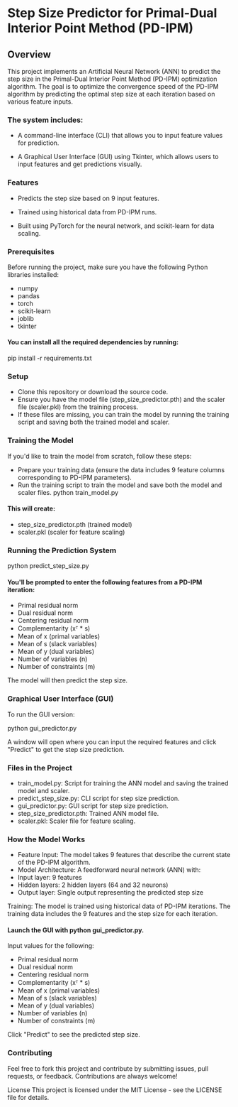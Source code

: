 # Step Size Predictor for Primal-Dual Interior Point Method (PD-IPM)
## Overview
This project implements an Artificial Neural Network (ANN) to predict the step size in the Primal-Dual Interior Point Method (PD-IPM) optimization algorithm. The goal is to optimize the convergence speed of the PD-IPM algorithm by predicting the optimal step size at each iteration based on various feature inputs.

### The system includes:

- A command-line interface (CLI) that allows you to input feature values for prediction.

- A Graphical User Interface (GUI) using Tkinter, which allows users to input features and get predictions visually.

### Features
- Predicts the step size based on 9 input features.

- Trained using historical data from PD-IPM runs.

- Built using PyTorch for the neural network, and scikit-learn for data scaling.

### Prerequisites
Before running the project, make sure you have the following Python libraries installed:

- numpy
- pandas
- torch
- scikit-learn
- joblib
- tkinter 

#### You can install all the required dependencies by running:
pip install -r requirements.txt

### Setup
- Clone this repository or download the source code.
- Ensure you have the model file (step_size_predictor.pth) and the scaler file (scaler.pkl) from the training process.
- If these files are missing, you can train the model by running the training script and saving both the trained model and scaler.

### Training the Model
If you'd like to train the model from scratch, follow these steps:

- Prepare your training data (ensure the data includes 9 feature columns corresponding to PD-IPM parameters).
- Run the training script to train the model and save both the model and scaler files.
python train_model.py

#### This will create:
- step_size_predictor.pth (trained model)
- scaler.pkl (scaler for feature scaling)

### Running the Prediction System
 python predict_step_size.py

#### You'll be prompted to enter the following features from a PD-IPM iteration:

- Primal residual norm
- Dual residual norm
- Centering residual norm
- Complementarity (xᵀ * s)
- Mean of x (primal variables)
- Mean of s (slack variables)
- Mean of y (dual variables)
- Number of variables (n)
- Number of constraints (m)

The model will then predict the step size.

### Graphical User Interface (GUI)
To run the GUI version:

python gui_predictor.py

A window will open where you can input the required features and click "Predict" to get the step size prediction.

### Files in the Project
- train_model.py: Script for training the ANN model and saving the trained model and scaler.
- predict_step_size.py: CLI script for step size prediction.
- gui_predictor.py: GUI script for step size prediction.
- step_size_predictor.pth: Trained ANN model file.
- scaler.pkl: Scaler file for feature scaling.

### How the Model Works
- Feature Input: The model takes 9 features that describe the current state of the PD-IPM algorithm.
- Model Architecture: A feedforward neural network (ANN) with:
- Input layer: 9 features
- Hidden layers: 2 hidden layers (64 and 32 neurons)
- Output layer: Single output representing the predicted step size

Training: The model is trained using historical data of PD-IPM iterations. The training data includes the 9 features and the step size for each iteration.

#### Launch the GUI with python gui_predictor.py.

Input values for the following:

- Primal residual norm
- Dual residual norm
- Centering residual norm
- Complementarity (xᵀ * s)
- Mean of x (primal variables)
- Mean of s (slack variables)
- Mean of y (dual variables)
- Number of variables (n)
- Number of constraints (m)

Click "Predict" to see the predicted step size.

### Contributing
Feel free to fork this project and contribute by submitting issues, pull requests, or feedback. Contributions are always welcome!

License
This project is licensed under the MIT License - see the LICENSE file for details.
